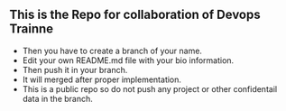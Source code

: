## This is the Repo for collaboration of Devops Trainne
- Then you have to create a branch of your name.
- Edit your own README.md file with your bio information.
- Then push it in your branch.
- It will merged after proper implementation.
- This is a public repo so do not push any project or other confidentail data in the branch.
